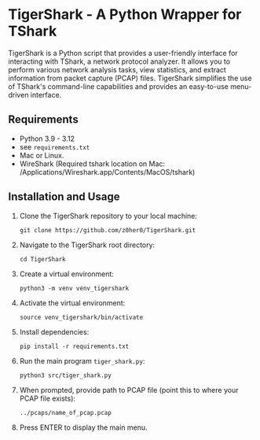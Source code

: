 # TigerShark - A Python Wrapper for TShark
TigerShark is a Python script that provides a user-friendly interface for interacting with TShark, a network protocol analyzer. It allows you to perform various network analysis tasks, view statistics, and extract information from packet capture (PCAP) files. TigerShark simplifies the use of TShark's command-line capabilities and provides an easy-to-use menu-driven interface.

## Requirements
- Python 3.9 - 3.12
- see `requirements.txt`
- Mac or Linux.
- WireShark (Required tshark location on Mac: /Applications/Wireshark.app/Contents/MacOS/tshark)

## Installation and Usage

1. Clone the TigerShark repository to your local machine:
   ```
   git clone https://github.com/z0her0/TigerShark.git
   ```

2. Navigate to the TigerShark root directory:
   ```
   cd TigerShark
   ```

3. Create a virtual environment:
   ```
   python3 -m venv venv_tigershark
   ```

4. Activate the virtual environment:
   ```
   source venv_tigershark/bin/activate
   ```

5. Install dependencies:
   ```
   pip install -r requirements.txt
   ```

6. Run the main program `tiger_shark.py`:
   ```
   python3 src/tiger_shark.py
   ```

7. When prompted, provide path to PCAP file (point this to where your PCAP file exists):
   ```
   ../pcaps/name_of_pcap.pcap
   ```

8. Press ENTER to display the main menu.
